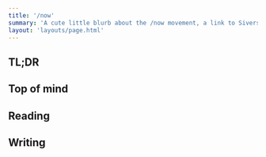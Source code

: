 ```yaml
---
title: '/now'
summary: 'A cute little blurb about the /now movement, a link to Sivers, whateva whateva'
layout: 'layouts/page.html'
---
```


## TL;DR

## Top of mind

## Reading

## Writing